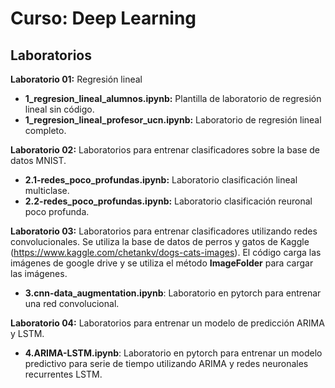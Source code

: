 # Curso: Deep Learning

## Laboratorios

**Laboratorio 01:** Regresión lineal 
*    **1_regresion_lineal_alumnos.ipynb:** Plantilla de laboratorio de regresión lineal sin código.
*    **1_regresion_lineal_profesor_ucn.ipynb:** Laboratorio de regresión lineal completo.

**Laboratorio 02:** Laboratorios para entrenar clasificadores sobre la base de datos MNIST.
*    **2.1-redes_poco_profundas.ipynb:** Laboratorio clasificación lineal multiclase.
*    **2.2-redes_poco_profundas.ipynb:** Laboratorio clasificación reuronal poco profunda.


**Laboratorio 03:** Laboratorios para entrenar clasificadores utilizando redes convolucionales. Se utiliza la base de datos de perros y gatos de Kaggle (https://www.kaggle.com/chetankv/dogs-cats-images). El código carga las imágenes de google drive y se utiliza el método **ImageFolder** para cargar las imágenes.
*    **3.cnn-data_augmentation.ipynb**: Laboratorio en pytorch para entrenar una red convolucional.

**Laboratorio 04:** Laboratorios para entrenar un modelo de predicción ARIMA y LSTM. 
*    **4.ARIMA-LSTM.ipynb**: Laboratorio en pytorch para entrenar un modelo predictivo para serie de tiempo utilizando ARIMA y redes neuronales recurrentes LSTM.

